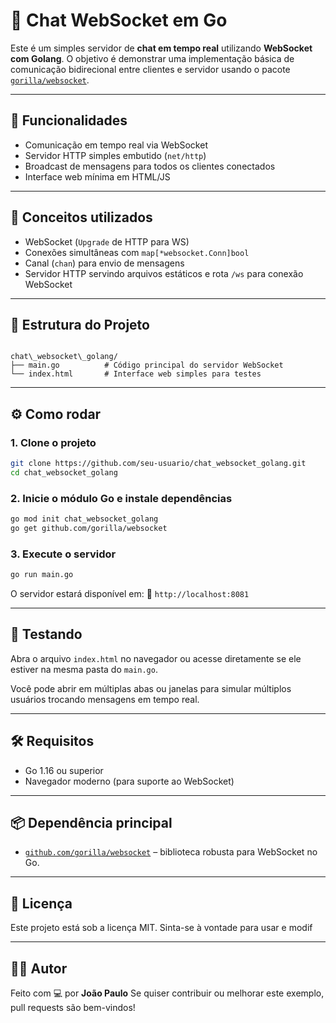 # 💬 Chat WebSocket em Go

Este é um simples servidor de **chat em tempo real** utilizando **WebSocket com Golang**. O objetivo é demonstrar uma implementação básica de comunicação bidirecional entre clientes e servidor usando o pacote [`gorilla/websocket`](https://github.com/gorilla/websocket).

---

## 🚀 Funcionalidades

- Comunicação em tempo real via WebSocket
- Servidor HTTP simples embutido (`net/http`)
- Broadcast de mensagens para todos os clientes conectados
- Interface web mínima em HTML/JS

---

## 🧠 Conceitos utilizados

- WebSocket (`Upgrade` de HTTP para WS)
- Conexões simultâneas com `map[*websocket.Conn]bool`
- Canal (`chan`) para envio de mensagens
- Servidor HTTP servindo arquivos estáticos e rota `/ws` para conexão WebSocket

---

## 📁 Estrutura do Projeto

```

chat\_websocket\_golang/
├── main.go          # Código principal do servidor WebSocket
└── index.html       # Interface web simples para testes

````

---

## ⚙️ Como rodar

### 1. Clone o projeto

```bash
git clone https://github.com/seu-usuario/chat_websocket_golang.git
cd chat_websocket_golang
````

### 2. Inicie o módulo Go e instale dependências

```bash
go mod init chat_websocket_golang
go get github.com/gorilla/websocket
```

### 3. Execute o servidor

```bash
go run main.go
```

O servidor estará disponível em:
📍 `http://localhost:8081`

---

## 🧪 Testando

Abra o arquivo `index.html` no navegador ou acesse diretamente se ele estiver na mesma pasta do `main.go`.

Você pode abrir em múltiplas abas ou janelas para simular múltiplos usuários trocando mensagens em tempo real.

---

## 🛠️ Requisitos

* Go 1.16 ou superior
* Navegador moderno (para suporte ao WebSocket)

---

## 📦 Dependência principal

* [`github.com/gorilla/websocket`](https://github.com/gorilla/websocket) – biblioteca robusta para WebSocket no Go.

---

## 📄 Licença

Este projeto está sob a licença MIT. Sinta-se à vontade para usar e modif

---

## 🙋‍♂️ Autor

Feito com 💻 por **João Paulo**
Se quiser contribuir ou melhorar este exemplo, pull requests são bem-vindos!
